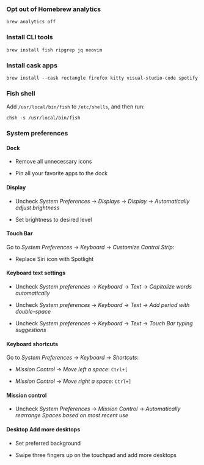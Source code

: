 
### Opt out of Homebrew analytics

```
brew analytics off
```

### Install CLI tools

```
brew install fish ripgrep jq neovim
```

### Install cask apps

```
brew install --cask rectangle firefox kitty visual-studio-code spotify
```

### Fish shell

Add `/usr/local/bin/fish` to `/etc/shells`, and then run:

```
chsh -s /usr/local/bin/fish
```

### System preferences

#### Dock

- Remove all unnecessary icons

- Pin all your favorite apps to the dock

#### Display

- Uncheck *System Preferences* -> *Displays* -> *Display* -> *Automatically adjust brightness*

- Set brightness to desired level

#### Touch Bar

Go to *System Preferences* -> *Keyboard* -> *Customize Control Strip*:

- Replace Siri icon with Spotlight

#### Keyboard text settings

- Uncheck *System preferences* -> *Keyboard* -> *Text* -> *Capitalize words automatically*

- Uncheck *System preferences* -> *Keyboard* -> *Text* -> *Add period with double-space*

- Uncheck *System preferences* -> *Keyboard* -> *Text* -> *Touch Bar typing suggestions*

#### Keyboard shortcuts

Go to *System Preferences* -> *Keyboard* -> *Shortcuts*:

- *Mission Control* -> *Move left a space*: `Ctrl+[`

- *Mission Control* -> *Move right a space*: `Ctrl+]`


#### Mission control

- Uncheck *System Preferences* -> *Mission Control* -> *Automatically rearrange Spaces based on most recent use*

#### Desktop Add more desktops

- Set preferred background

- Swipe three fingers up on the touchpad and add more desktops

